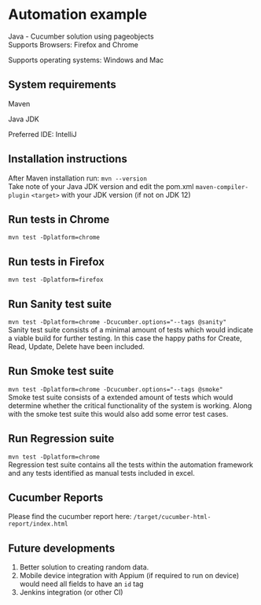 # Automation example<br/>
Java - Cucumber solution using pageobjects <br/>
Supports Browsers: Firefox and Chrome


Supports operating systems: Windows and Mac
## System requirements
Maven

Java JDK

Preferred IDE: IntelliJ
## Installation instructions

After Maven installation run:
`mvn --version`<br/>Take note of your Java JDK version and edit the pom.xml `maven-compiler-plugin` `<target>` with your JDK version (if not on JDK 12)


## Run tests in Chrome
`mvn test -Dplatform=chrome`

## Run tests in Firefox
`mvn test -Dplatform=firefox`

## Run Sanity test suite
`mvn test -Dplatform=chrome -Dcucumber.options="--tags @sanity"`<br/>
Sanity test suite consists of a minimal amount of tests which would indicate a viable build for further testing.  In this case the happy paths for Create, Read, Update, Delete have been included.


## Run Smoke test suite
`mvn test -Dplatform=chrome -Dcucumber.options="--tags @smoke"`<br/>
Smoke test suite consists of a extended amount of tests which would determine whether the critical functionality of the system is working.  Along with the smoke test suite this would also add some error test cases.


## Run Regression suite
`mvn test -Dplatform=chrome`<br/>
Regression test suite contains all the tests within the automation framework and any tests identified as manual tests included in excel.

## Cucumber Reports
Please find the cucumber report here: `/target/cucumber-html-report/index.html`

## Future developments<br/>
1. Better solution to creating random data. 
2. Mobile device integration with Appium (if required to run on device) would need all fields to have an `id` tag<br/>
3. Jenkins integration (or other CI)
